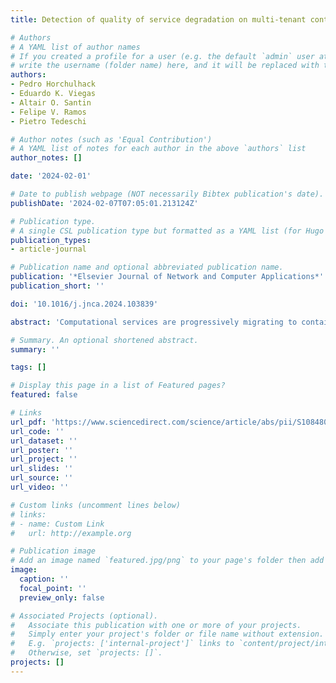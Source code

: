 ```yaml
---
title: Detection of quality of service degradation on multi-tenant containerized services

# Authors
# A YAML list of author names
# If you created a profile for a user (e.g. the default `admin` user at `content/authors/admin/`), 
# write the username (folder name) here, and it will be replaced with their full name and linked to their profile.
authors:
- Pedro Horchulhack
- Eduardo K. Viegas
- Altair O. Santin
- Felipe V. Ramos
- Pietro Tedeschi

# Author notes (such as 'Equal Contribution')
# A YAML list of notes for each author in the above `authors` list
author_notes: []

date: '2024-02-01'

# Date to publish webpage (NOT necessarily Bibtex publication's date).
publishDate: '2024-02-07T07:05:01.213124Z'

# Publication type.
# A single CSL publication type but formatted as a YAML list (for Hugo requirements).
publication_types:
- article-journal

# Publication name and optional abbreviated publication name.
publication: '*Elsevier Journal of Network and Computer Applications*'
publication_short: ''

doi: '10.1016/j.jnca.2024.103839'

abstract: 'Computational services are progressively migrating to container-based solutions due to their faster provision time and lower resource allocation overhead. Service providers rely on container multi-tenancy to share their computing infrastructure and pave their way to profit. Yet, the Quality of Service (QoS) impact due to container multi-tenancy on deployed services is still widely overlooked in the literature. This paper proposes a new service provider monitoring model for detecting container multi-tenancy that can lead to QoS degradation, split into two phases. First, we monitor the container resource usage through the container engine and the associated process namespace, thus, keeping container isolation. The main assumption is that the assessment of resource utilization, as measured by the container engine, should be complemented by the concurrent reporting of resource utilization from the container processes. Second, we detect QoS degradation of distributed containerized services through a time-series classification approach coped with a feature reduction technique. The feature reduction selects the prominent performance features from the deployed distributed service, whereas the time-series classifier ensures the evaluation of the deployed service over time, improving the system detection accuracy. Thanks to an extensive experimental assessment considering a containerized distributed Big Data processing platform, we show that container multi-tenancy can affect the processing performance and the QoS of deployed services. In addition, we show that the proposed model can detect QoS degradation at the service provider domain with a true-positive rate up to 90%, a false-positive rate of 8%, and an average F1-Score up to 0.94.'

# Summary. An optional shortened abstract.
summary: ''

tags: []

# Display this page in a list of Featured pages?
featured: false

# Links
url_pdf: 'https://www.sciencedirect.com/science/article/abs/pii/S108480452400016X'
url_code: ''
url_dataset: ''
url_poster: ''
url_project: ''
url_slides: ''
url_source: ''
url_video: ''

# Custom links (uncomment lines below)
# links:
# - name: Custom Link
#   url: http://example.org

# Publication image
# Add an image named `featured.jpg/png` to your page's folder then add a caption below.
image:
  caption: ''
  focal_point: ''
  preview_only: false

# Associated Projects (optional).
#   Associate this publication with one or more of your projects.
#   Simply enter your project's folder or file name without extension.
#   E.g. `projects: ['internal-project']` links to `content/project/internal-project/index.md`.
#   Otherwise, set `projects: []`.
projects: []
---
```

